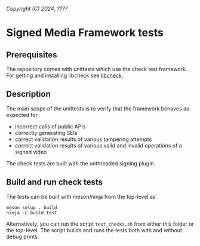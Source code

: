 *Copyright (C) 2024, ????*

# Signed Media Framework tests

## Prerequisites
The repository comes with unittests which use the check test framework. For getting and
installing libcheck see [libcheck](https://libcheck.github.io/check/).

## Description
The main scope of the unittests is to verify that the framework behaves as expected for
- incorrect calls of public APIs
- correctly generating SEIs
- correct validation results of various tampering attempts
- correct validation results of various valid and invalid operations of a signed video

The check tests are built with the unthreaded signing plugin.

## Build and run check tests
The tests can be built with meson/ninja from the top-level as
```
meson setup . build
ninja -C build test
```
Alternatively, you can run the script `test_checks.sh` from either this folder or the
top-level. The script builds and runs the tests both with and without debug prints.
